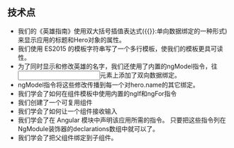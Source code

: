 ## 技术点

- 我们的《英雄指南》使用双大括号插值表达式({{}}:单向数据绑定的一种形式)来显示应用的标题和Hero对象的属性。
- 我们使用 ES2015 的模板字符串写了一个多行模板，使我们的模板更具可读性。
- 为了同时显示和修改英雄的名字，我们还使用了内置的ngModel指令，往<input>元素上添加了双向数据绑定。
- ngModel指令将这些修改传播到每一个对hero.name的其它绑定。
- 我们学会了如何在组件模板中使用内置的ngIf和ngFor指令
- 我们创建了一个可复用组件
- 我们学会了如何让一个组件接收输入
- 我们学会了在 Angular 模块中声明该应用所需的指令。 只要把这些指令列在NgModule装饰器的declarations数组中就可以了。
- 我们学会了把父组件绑定到子组件。
